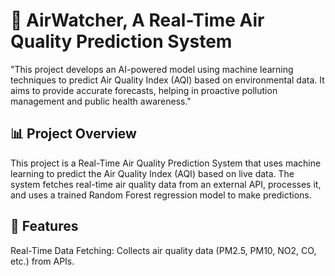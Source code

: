 # 🌿 AirWatcher, A Real-Time Air Quality Prediction System
"This project develops an AI-powered model using machine learning techniques to predict Air Quality Index (AQI) based on environmental data. It aims to provide accurate forecasts, helping in proactive pollution management and public health awareness."

## 📊 Project Overview

This project is a Real-Time Air Quality Prediction System that uses machine learning to predict the Air Quality Index (AQI) based on live data. The system fetches real-time air quality data from an external API, processes it, and uses a trained Random Forest regression model to make predictions.

## 🚀 Features

Real-Time Data Fetching: Collects air quality data (PM2.5, PM10, NO2, CO, etc.) from APIs.
